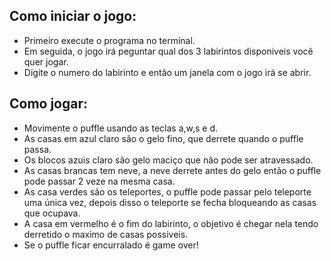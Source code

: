 ## Como iniciar o jogo:
* Primeiro execute o programa no terminal.
* Em seguida, o jogo irá peguntar qual dos 3 labirintos disponiveis você quer jogar.
* Digite o numero do labirinto e então um janela com o jogo irá se abrir.
## Como jogar:
* Movimente o puffle usando as teclas a,w,s e d.
* As casas em azul claro são o gelo fino, que derrete quando o puffle passa.
* Os blocos azuis claro são gelo maciço que não pode ser atravessado.
* As casas brancas tem neve, a neve derrete antes do gelo então o puffle pode passar 2 veze na mesma casa.
* As casa verdes são os teleportes, o puffle pode passar pelo teleporte uma única vez, depois disso o teleporte se fecha bloqueando as casas que ocupava.
* A casa em vermelho é o fim do labirinto, o objetivo é chegar nela tendo derretido o maximo de casas possiveis.
* Se o puffle ficar encurralado é game over!
